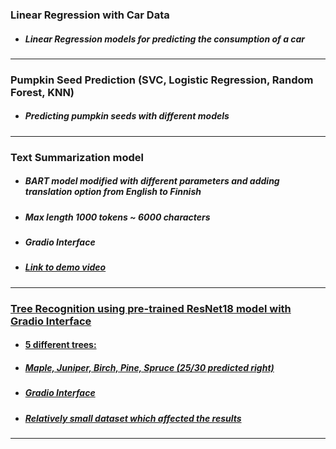  ### Linear Regression with Car Data
  - ##### Linear Regression models for predicting the consumption of a car
  --- 
 ### Pumpkin Seed Prediction (SVC, Logistic Regression, Random Forest, KNN)
  - ##### Predicting pumpkin seeds with different models
  ---
 ### Text Summarization model 
  - ##### BART model modified with different parameters and adding translation option from English to Finnish
  - ##### Max length 1000 tokens ~ 6000 characters
  - ##### Gradio Interface
  - ##### <a href="https://drive.google.com/file/d/1MNDije5jdEuoFOrSM6rw8yqkjjL_oBrO/view?usp=sharing"> Link to demo video
--- 
 ### Tree Recognition using pre-trained ResNet18 model with Gradio Interface
  - #### 5 different trees:
  - ##### Maple, Juniper, Birch, Pine, Spruce (25/30 predicted right)
  - ##### Gradio Interface
  - ##### Relatively small dataset which affected the results
 ---
